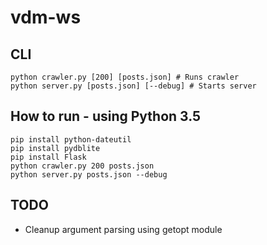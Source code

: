 # vdm-ws

## CLI
```
python crawler.py [200] [posts.json] # Runs crawler
python server.py [posts.json] [--debug] # Starts server
```

## How to run - using Python 3.5

```
pip install python-dateutil
pip install pydblite
pip install Flask
python crawler.py 200 posts.json
python server.py posts.json --debug
```

## TODO

* Cleanup argument parsing using getopt module